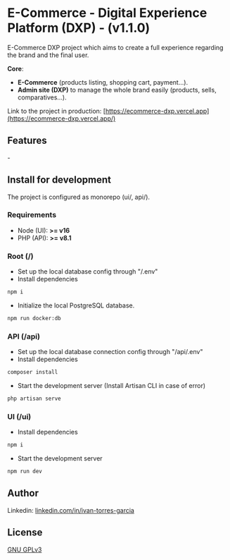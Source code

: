 # E-Commerce - Digital Experience Platform (DXP) - (v1.1.0)

E-Commerce DXP project which aims to create a full experience regarding the brand and the final user.

**Core**:

- **E-Commerce** (products listing, shopping cart, payment...).
- **Admin site (DXP)** to manage the whole brand easily (products, sells, comparatives...).

Link to the project in production: [https://ecommerce-dxp.vercel.app](https://ecommerce-dxp.vercel.app/)

## Features

\-

## Install for development

The project is configured as monorepo (ui/, api/).

### Requirements

- Node (UI): **>= v16**
- PHP (API): **>= v8.1**

### Root (/)

- Set up the local database config through "/.env"
- Install dependencies

```bash
npm i
```

- Initialize the local PostgreSQL database.

```bash
npm run docker:db
```

### API (/api)

- Set up the local database connection config through "/api/.env"
- Install dependencies

```bash
composer install
```

- Start the development server (Install Artisan CLI in case of error)

```bash
php artisan serve
```

### UI (/ui)

- Install dependencies

```bash
npm i
```

- Start the development server

```bash
npm run dev
```

## Author

Linkedin: [linkedin.com/in/ivan-torres-garcia](linkedin.com/in/ivan-torres-garcia)

## License

[GNU GPLv3](https://choosealicense.com/licenses/gpl-3.0/)
